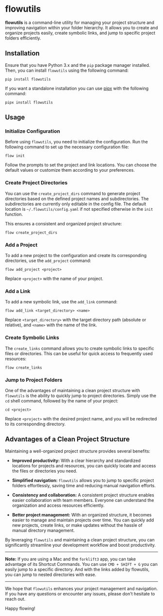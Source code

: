 # flowutils

**flowutils** is a command-line utility for managing your project structure and improving navigation
within your folder hierarchy. It allows you to create and organize projects easily, create symbolic links, 
and jump to specific project folders efficiently.

## Installation

Ensure that you have Python 3.x and the `pip` package manager installed. 
Then, you can install `flowutils` using the following command:

```shell
pip install flowutils
```

If you want a standalone installation you can use [pipx](https://pypa.github.io/pipx/) with the following
command:

```shell
pipx install flowutils
```

## Usage

### Initialize Configuration

Before using `flowutils`, you need to initialize the configuration. 
Run the following command to set up the necessary configuration file:

```shell
flow init
```

Follow the prompts to set the project and link locations. 
You can choose the default values or customize them according to your preferences.

### Create Project Directories

You can use the `create_project_dirs` command to generate project directories based on the defined project 
names and subdirectories. The subdirectories are currently only editable in the config file. The default location
is `~/.flowutils/config.yaml` if not specified otherwise in the `init` function.

This ensures a consistent and organized project structure:

```shell
flow create_project_dirs
```

### Add a Project

To add a new project to the configuration and create its corresponding directories, use the `add_project` command:

```shell
flow add_project <project>
```

Replace `<project>` with the name of your project.

### Add a Link

To add a new symbolic link, use the `add_link` command:

```shell
flow add_link <target_directory> <name>
```

Replace `<target_directory>` with the target directory path (absolute or relative), and `<name>` with the name of the link.

### Create Symbolic Links

The `create_links` command allows you to create symbolic links to specific files or directories. 
This can be useful for quick access to frequently used resources:

```shell
flow create_links
```

### Jump to Project Folders

One of the advantages of maintaining a clean project structure with `flowutils` is the ability to 
quickly jump to project directories. Simply use the `cd` shell command, followed by the name of your project:

```shell
cd <project>
```

Replace `<project>` with the desired project name, and you will be redirected to its corresponding directory.

## Advantages of a Clean Project Structure

Maintaining a well-organized project structure provides several benefits:

- **Improved productivity:** With a clear hierarchy and standardized locations for projects and resources, you can quickly locate and access the files or directories you need.

- **Simplified navigation:** `flowutils` allows you to jump to specific project folders effortlessly, saving time and reducing manual navigation efforts.

- **Consistency and collaboration:** A consistent project structure enables easier collaboration with team members. Everyone can understand the organization and access resources efficiently.

- **Better project management:** With an organized structure, it becomes easier to manage and maintain projects over time. You can quickly add new projects, create links, or make updates without the hassle of manual directory management.

By leveraging `flowutils` and maintaining a clean project structure, you can significantly streamline your development workflow and boost productivity.

---

**Note:** If you are using a Mac and the `forklift3` app, you can take advantage 
of its Shortcut Commands. You can use `CMD + SHIFT + G` you can easily jump to a specific directory. And with the links
added by flowutils, you can jump to nested directories with ease.

---

We hope that `flowutils` enhances your project management and navigation. 
If you have any questions or encounter any issues, please don't hesitate to reach out.

Happy flowing!

